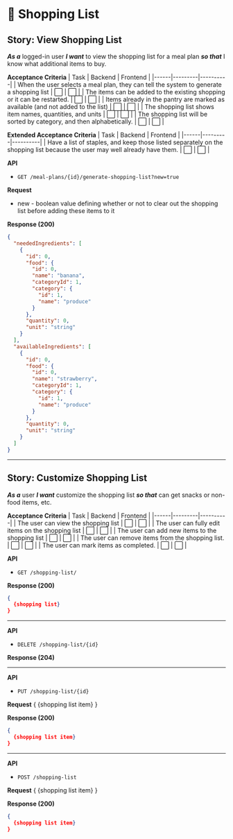 # 🛒 Shopping List

## Story: View Shopping List

***As a*** logged-in user
***I want*** to view the shopping list for a meal plan
***so that*** I know what additional items to buy.

**Acceptance Criteria**
| Task | Backend | Frontend |
|------|---------|----------|
| When the user selects a meal plan, they can tell the system to generate a shopping list | ⬜ | ⬜ |
| The items can be added to the existing shopping or it can be restarted. | ⬜ | ⬜ |
| Items already in the pantry are marked as available (and not added to the list) | ⬜ | ⬜ |
| The shopping list shows item names, quantities, and units | ⬜ | ⬜ |
| The shopping list will be sorted by category, and then alphabetically. | ⬜ | ⬜ |

**Extended Acceptance Criteria**
| Task | Backend | Frontend |
|------|---------|----------|
| Have a list of staples, and keep those listed separately on the shopping list because the user may well already have them. | ⬜ | ⬜ |

**API**
- `GET /meal-plans/{id}/generate-shopping-list?new=true`

**Request**
- new - boolean value defining whether or not to clear out the shopping list before adding these items to it

**Response (200)**
```json
{
  "neededIngredients": [
    {
      "id": 0,
      "food": {
        "id": 0,
        "name": "banana",
        "categoryId": 1,
        "category": {
          "id": 1,
          "name": "produce"
        }
      },
      "quantity": 0,
      "unit": "string"
    }
  ],
  "availableIngredients": [
    {
      "id": 0,
      "food": {
        "id": 0,
        "name": "strawberry",
        "categoryId": 1,
        "category": {
          "id": 1,
          "name": "produce"
        }
      },
      "quantity": 0,
      "unit": "string"
    }
  ]
}
```

---

## Story: Customize Shopping List

***As a*** user
***I want*** customize the shopping list
***so that*** can get snacks or non-food items, etc.

**Acceptance Criteria**
| Task | Backend | Frontend |
|------|---------|----------|
| The user can view the shopping list | ⬜ | ⬜ |
| The user can fully edit items on the shopping list | ⬜ | ⬜ |
| The user can add new items to the shopping list | ⬜ | ⬜ |
| The user can remove items from the shopping list. | ⬜ | ⬜ |
| The user can mark items as completed. | ⬜ | ⬜ |

**API**
- `GET /shopping-list/`


**Response (200)**
```json
{
  {shopping list}
}
```

---

**API**
- `DELETE /shopping-list/{id}`

**Response (204)**

---

**API**
- `PUT /shopping-list/{id}`

**Request**
{
  {shopping list item}
}

**Response (200)**
```json
{
  {shopping list item}
}
```

---

**API**
- `POST /shopping-list`

**Request**
{
  {shopping list item}
}

**Response (200)**
```json
{
  {shopping list item}
}
```